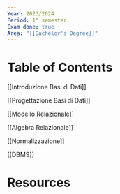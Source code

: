 ```yaml
---
Year: 2023/2024
Period: 1° semester
Exam done: true
Area: "[[Bachelor's Degree]]"
---
```

# Table of Contents

[[Introduzione Basi di Dati]]

[[Progettazione Basi di Dati]]

[[Modello Relazionale]]

[[Algebra Relazionale]]

[[Normalizzazione]]

[[DBMS]]
# Resources